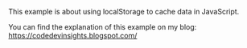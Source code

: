 This example is about using localStorage to cache data in JavaScript.

You can find the explanation of this example on my blog:
https://codedevinsights.blogspot.com/
